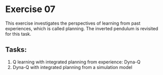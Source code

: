 # Exercise 07
This exercise investigates the perspectives of learning from past experiences, which is called planning. The inverted pendulum is revisited for this task.
## Tasks:
  1. Q learning with integrated planning from experience: Dyna-Q
  2. Dyna-Q with integrated planning from a simulation model
